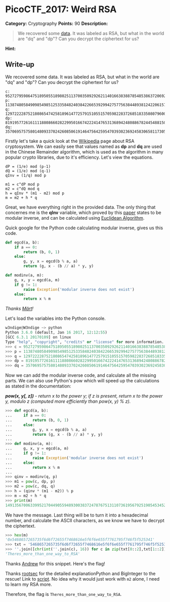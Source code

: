 # PicoCTF_2017: Weird RSA

**Category:** Cryptography
**Points:** 90
**Description:**

>We recovered some [data](RSA.txt). It was labeled as RSA, but what in the world are "dq" and "dp"? Can you decrypt the ciphertext for us?

**Hint:**

>

## Write-up

We recovered some data. It was labeled as RSA, but what in the world are "dq" and "dp"? Can you decrypt the ciphertext for us?

```text
c: 95272795986475189505518980251137003509292621140166383887854853863720692420204142448424074834657149326853553097626486371206617513769930277580823116437975487148956107509247564965652417450550680181691869432067892028368985007229633943149091684419834136214793476910417359537696632874045272326665036717324623992885
p: 11387480584909854985125335848240384226653929942757756384489381242206157197986555243995335158328781970310603060671486688856263776452654268043936036556215243
q: 12972222875218086547425818961477257915105515705982283726851833508079600460542479267972050216838604649742870515200462359007315431848784163790312424462439629
dp: 8191957726161111880866028229950166742224147653136894248088678244548815086744810656765529876284622829884409590596114090872889522887052772791407131880103961
dq: 3570695757580148093370242608506191464756425954703930236924583065811730548932270595568088372441809535917032142349986828862994856575730078580414026791444659
```

Firstly let's take a quick look at the  [Wikipedia](https://en.wikipedia.org/wiki/RSA_(cryptosystem))  page about RSA cryptosystem. We can easily see that values named as  **dp**  and  **dq**  are used in the Chinese Remainder algorithm, which is used as the algorithm in many popular crypto libraries, due to it's efficiency. Let's view the equations.

```text
dP = (1/e) mod (p-1)
dQ = (1/e) mod (q-1)
qInv = (1/q) mod p

m1 = c^dP mod p
m2 = c^dQ mod q
h = qInv * (m1 - m2) mod p
m = m2 + h * q
```

Great, we have everything right in the provided data. The only thing that concernes me is the  **qInv**  variable, which proved by this  [paper](http://www.di-mgt.com.au/crt_rsa.html)  states to be modular inverse, and can be calculated using  [Euclidean Algorithm](http://www.di-mgt.com.au/euclidean.html).

Quick google for the Python code calculating modular inverse, gives us this code.

```python
def egcd(a, b):
    if a == 0:
        return (b, 0, 1)
    else:
        g, y, x = egcd(b % a, a)
        return (g, x - (b // a) * y, y)

def modinv(a, m):
    g, x, y = egcd(a, m)
    if g != 1:
        raise Exception('modular inverse does not exist')
    else:
        return x % m
```

_Thanks  [Märt](http://stackoverflow.com/questions/4798654/modular-multiplicative-inverse-function-in-python)!_

Let's load the variables into the Python console.

```python
w3ndige@W3ndige ~> python
Python 3.6.0 (default, Jan 16 2017, 12:12:55)
[GCC 6.3.1 20170109] on linux
Type "help", "copyright", "credits" or "license" for more information.
>>> c = 95272795986475189505518980251137003509292621140166383887854853863720692420204142448424074834657149326853553097626486371206617513769930277580823116437975487148956107509247564965652417450550680181691869432067892028368985007229633943149091684419834136214793476910417359537696632874045272326665036717324623992885
>>> p = 11387480584909854985125335848240384226653929942757756384489381242206157197986555243995335158328781970310603060671486688856263776452654268043936036556215243
>>> q = 12972222875218086547425818961477257915105515705982283726851833508079600460542479267972050216838604649742870515200462359007315431848784163790312424462439629
>>> dp = 8191957726161111880866028229950166742224147653136894248088678244548815086744810656765529876284622829884409590596114090872889522887052772791407131880103961
>>> dq = 3570695757580148093370242608506191464756425954703930236924583065811730548932270595568088372441809535917032142349986828862994856575730078580414026791444659
```

Now we can add the modular inverse code, and calculate all the missing parts. We can also use Python's pow which will speed up the calculations as stated in the documentation:

_**pow(x, y[, z])**  - return x to the power y; if z is present, return x to the power y, modulo z (computed more efficiently than pow(x, y) % z)._

```python
>>> def egcd(a, b):
...     if a == 0:
...         return (b, 0, 1)
...     else:
...         g, y, x = egcd(b % a, a)
...         return (g, x - (b // a) * y, y)
...
>>> def modinv(a, m):
...     g, x, y = egcd(a, m)
...     if g != 1:
...         raise Exception('modular inverse does not exist')
...     else:
...         return x % m
...
>>> qinv = modinv(q, p)
>>> m1 = pow(c, dp, p)
>>> m2 = pow(c, dq, q)
>>> h = (qinv * (m1 - m2)) % p
>>> m = m2 + h * q
>>> print(m)
149135670063399521704490559489300383724787675131107361956792519054534529857
```

We have the message. Last thing will be to turn it into a hexadecimal number, and calculate the ASCII characters, as we know we have to decrypt the ciphertext.

```python
>>> hex(m)
'0x5468657265735f6d6f72655f7468616e5f6f6e655f7761795f746f5f525341'
>>> txt = '5468657265735f6d6f72655f7468616e5f6f6e655f7761795f746f5f525341'
>>> ''.join([chr(int(''.join(c), 16)) for c in zip(txt[0::2],txt[1::2])])
'Theres_more_than_one_way_to_RSA'
```

Thanks  [Andrew](http://stackoverflow.com/questions/9641440/convert-from-ascii-string-encoded-in-hex-to-plain-ascii)  for this snippet. Here's the flag!

Thanks [rootsec](https://www.rootnetsec.com/picoctf-weird-rsa/) for the detailed explanationPython and BigInteger to the rescue! Link to [script](solve.py). No idea why it would just work with `m2` alone, I need to learn my RSA more.

Therefore, the flag is `Theres_more_than_one_way_to_RSA`.
<!--stackedit_data:
eyJoaXN0b3J5IjpbMzExNDM0ODg4LC0yMDY2NTMwMTcwXX0=
-->